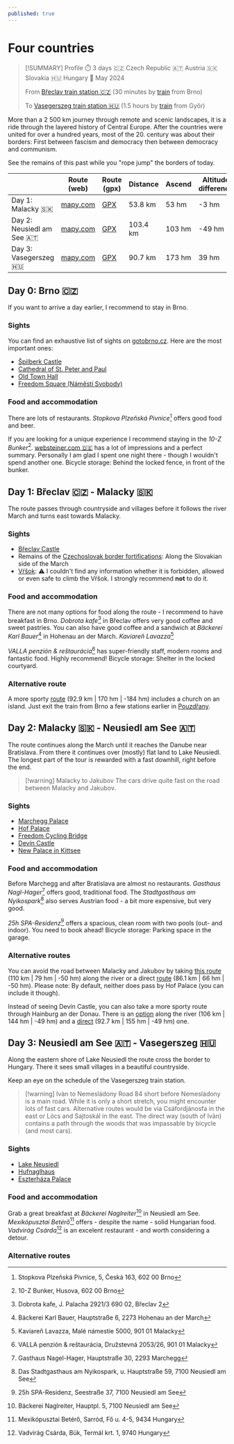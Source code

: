 ```yaml
---
published: true
---
```

# Four countries

> [!SUMMARY] Profile
> ⏱️ 3 days 🇨🇿 Czech Republic 🇦🇹 Austria 🇸🇰 Slovakia 🇭🇺 Hungary 📅 May 2024
> 
> From [Břeclav train station 🇨🇿](https://www.openstreetmap.org/#map=16/48.75398/16.89325) (30 minutes by [train](https://www.cd.cz/)  from Brno)
> 
> To [Vasegerszeg train station 🇭🇺](https://www.openstreetmap.org/#map=16/47.37165/16.92413) (1.5 hours by [train](https://jegy.mav.hu/) from Győr)

More than a 2 500 km journey through remote and scenic landscapes, it is a ride through the layered history of Central Europe. After the countries were united for over a hundred years, most of the 20. century was about their borders: First between fascism and democracy then between democracy and communism.

See the remains of this past while you "rope jump" the borders of today.

|                             | Route (web)                                                                                                                                                                                                                                                                                                                                                                                                                                                                                                                                          | Route (gpx)                        | Distance | Ascend | Altitude difference |
| --------------------------- | ---------------------------------------------------------------------------------------------------------------------------------------------------------------------------------------------------------------------------------------------------------------------------------------------------------------------------------------------------------------------------------------------------------------------------------------------------------------------------------------------------------------------------------------------------- | ---------------------------------- | -------- | ------ | ------------------- |
| Day 1: Malacky 🇸🇰         | [mapy.com](https://mapy.com/en/turisticka?planovani-trasy&rc=9nCOBxRSh5duQ5RPfh-xQ.DS9nJiPxQYOd5KWxQEjybR9xPyIUmmExPgGvlj53je&rs=pubt&rs=base&rs=osm&rs=osm&rs=osm&rs=coor&rs=osm&rs=osm&ri=15211075&ri=1701294&ri=1040841757&ri=1105217035&ri=1006893825&ri=&ri=1067194785&ri=1185535896&mrp=%7B%22c%22%3A121%7D&xc=%5B%5D&x=16.8989769&y=48.6133874&z=11)                                                                                                                                                                                          | [GPX](Four-country-tour-Day-1.gpx) | 53.8 km  | 53 hm  | -3 hm               |
| Day 2: Neusiedl am See 🇦🇹 | [mapy.com](https://mapy.com/en/turisticka?planovani-trasy&rc=9nVXpxPcUO9nHOPxPWBx9mvGRxPMNYfJygeAfjUHHf5qfR6gelfHlkfdxPDMbmZExO5UTfWggXkQTfXMk4nxOOpBmvnxOCoO9ndA1x69pU3SSx6e8a9mv3JxNl16&rs=osm&rs=osm&rs=coor&rs=osm&rs=coor&rs=osm&rs=coor&rs=coor&rs=osm&rs=osm&rs=osm&rs=coor&rs=osm&rs=osm&rs=osm&rs=osm&ri=136310013&ri=1015717051&ri=&ri=136217338&ri=&ri=1105217038&ri=&ri=&ri=35206841&ri=1190195917&ri=35206901&ri=&ri=1175986187&ri=1005953902&ri=12076879&ri=20362070&mrp=%7B%22c%22%3A121%7D&xc=%5B%5D&x=16.8738959&y=48.2264083&z=10) | [GPX](Four-country-tour-Day-2.gpx) | 103.4 km | 103 hm | -49 hm              |
| Day 3: Vasegerszeg 🇭🇺     | [mapy.com](https://mapy.com/en/turisticka?planovani-trasy&rc=9mv3BxNl-eeEPcqG54elWhgqreS5caixN6Y0h0PxMebc5BCxMNgTkI3xLvaTfbufj5CgCHf5DBV3G-xKm4ElhsboNl3FxK1QiVXf4Q&rs=osm&rs=coor&rs=osm&rs=osm&rs=osm&rs=osm&rs=osm&rs=osm&rs=coor&rs=coor&rs=osm&rs=osm&rs=osm&rs=osm&rs=osm&ri=20362070&ri=&ri=1026780806&ri=1240076368&ri=149352757&ri=12012980&ri=40335368&ri=110347850&ri=&ri=&ri=1204567273&ri=1205853876&ri=79392&ri=25052301&ri=127028636&mrp=%7B%22c%22%3A121%7D&xc=%5B%5D&x=16.8691041&y=47.7131910&z=10)                                | [GPX](Four-country-tour-Day-3.gpx) | 90.7 km  | 173 hm | 39 hm               |
 
## Day 0: Brno 🇨🇿
If you want to arrive a day earlier, I recommend to stay in Brno.

### Sights
You can find an exhaustive list of sights on [gotobrno.cz](https://www.gotobrno.cz/en/explore-brno/). Here are the most important ones:

- [Špilberk Castle](https://www.gotobrno.cz/en/place/spilberk-castle)
- [Cathedral of St. Peter and Paul](https://www.gotobrno.cz/en/place/cathedral-of-st-peter-and-paul/)
- [Old Town Hall](https://www.gotobrno.cz/en/place/old-town-hall/)
- [Freedom Square (Náměstí Svobody)](https://www.gotobrno.cz/en/place/freedom-square-namesti-svobody/)

### Food and accommodation
There are lots of restaurants. *Stopkova Plzeňská Pivnice*[^1] offers good food and beer.

If you are looking for a unique experience I recommend staying in the *10-Z Bunker*[^2]. [websteiner.com 🇩🇪](https://www.websteiner.com/brno23_10zbunker.html) has a lot of impressions and a perfect summary. Personally I am glad I spent one night there - though I wouldn't spend another one. Bicycle storage: Behind the locked fence, in front of the bunker.

## Day 1: Břeclav 🇨🇿 - Malacky 🇸🇰
The route passes through countryside and villages before it follows the river March and turns east towards Malacky.

### Sights

- [Břeclav Castle](https://en.wikipedia.org/wiki/B%C5%99eclav#Sights)
- Remains of the [Czechoslovak border fortifications](https://en.wikipedia.org/wiki/Czechoslovak_border_fortifications): Along the Slovakian side of the March
- [Vŕšok](https://mapy.com/sk/zakladni?source=osm&id=1067194785&x=16.9681849&y=48.4500894&z=17): ⚠️ I couldn't find any information whether it is forbidden, allowed or even safe to climb the Vŕšok. I strongly recommend **not** to do it.

### Food and accommodation
There are not many options for food along the route - I recommend to have breakfast in Brno. *Dobrota kafe*[^3] in Břeclav offers very good coffee and sweet pastries. You can also have good coffee and a sandwich at *Bäckerei Karl Bauer*[^4] in Hohenau an der March. *Kaviareň Lavazza*[^5]

*VALLA penzión & reštaurácia*[^6] has super-friendly staff, modern rooms and fantastic food. Highly recommend! Bicycle storage: Shelter in the locked courtyard.

### Alternative route
A more sporty [route](https://en.mapy.cz/turisticka?planovani-trasy&rc=9mP-NxSWMr1ZuxSHpR9mXme1iJ9motPxRg4rkTkhC4mxSxR8zyfh-xQ.DS9nJiPxQYOdjOUxPgGv9nVXpcN8&rs=pubt&rs=base&rs=coor&rs=base&rs=base&rs=base&rs=osm&rs=osm&rs=osm&rs=osm&ri=15212542&ri=2338468&ri=&ri=2236820&ri=1722750&ri=1701294&ri=1040841757&ri=1105217035&ri=1067194785&ri=136310013&mrp=%7B%22c%22%3A121%7D&xc=%5B%5D&x=16.8607883&y=48.7149754&z=10) (92.9 km | 170 hm | -184 hm) includes a church on an island. Just exit the train from Brno a few stations earlier in [Pouzdřany](https://www.openstreetmap.org/#map=16/48.94205/16.63045).

## Day 2: Malacky 🇸🇰 - Neusiedl am See 🇦🇹
The route continues along the March until it reaches the Danube near Bratislava. From there it continues over (mostly) flat land to Lake Neusiedl. The longest part of the tour is rewarded with a fast downhill, right before the end.

> [!warning] Malacky to Jakubov
> The cars drive quite fast on the road between Malacky and Jakubov.

### Sights

- [Marchegg Palace](https://de.wikipedia.org/wiki/Schloss_Marchegg)
- [Hof Palace](https://en.wikipedia.org/wiki/Schloss_Hof)
- [Freedom Cycling Bridge](https://de.wikipedia.org/wiki/Fahrradbr%C3%BCcke_der_Freiheit)
- [Devín Castle](https://en.wikipedia.org/wiki/Dev%C3%ADn_Castle)
- [New Palace in Kittsee](https://de.wikipedia.org/wiki/Neues_Schloss_Kittsee)

### Food and accommodation
Before Marchegg and after Bratislava are almost no restaurants. *Gasthaus Nagl-Hager*[^7] offers good, traditional food. The *Stadtgasthaus am Nyikospark*[^8] also serves Austrian food - a bit more expensive, but very good.

*25h SPA-Residenz*[^9] offers a spacious, clean room with two pools (out- and indoor). You need to book ahead! Bicycle storage: Parking space in the garage.

### Alternative routes
You can avoid the road between Malacky and Jakubov by taking [this route](https://en.mapy.cz/turisticka?planovani-trasy&rc=9nVXpxPcUO9muROxPMsZfTKfLV9n2lLxO5uF5OAe.39nO9kxOCz09ncs5x69vi3aJx6e8a9mvivxNl1E&rs=osm&rs=osm&rs=osm&rs=osm&rs=osm&rs=osm&rs=osm&rs=osm&rs=osm&ri=136310013&ri=136217338&ri=1105217038&ri=1135718320&ri=136213864&ri=1015108530&ri=1005953902&ri=12076879&ri=1126917096&mrp=%7B%22c%22%3A121%7D&xc=%5B%5D&x=17.0816153&y=48.2080174&z=10) (110 km | 79 hm | -50 hm) along the river or a direct [route](https://mapy.com/de/turisticka?planovani-trasy&rc=9nVXpxPcUO1WvxOCz09ncs5x69vi3aJx6e8a9mvivxNl1E&rs=osm&rs=osm&rs=osm&rs=osm&rs=osm&ri=136310013&ri=1015108530&ri=1005953902&ri=12076879&ri=1126917096&mrp=%7B%22c%22%3A121%2C%22dt%22%3A%22%22%2C%22d%22%3Atrue%7D&xc=%5B%5D&x=16.7979100&y=48.1863334&z=10) (86.1 km | 66 hm | -50 hm). Please note: By default, neither does pass by Hof Palace (you can include it though).

Instead of seeing Devín Castle, you can also take a more sporty route through Hainburg an der Donau. There is an [option](https://mapy.com/de/turisticka?planovani-trasy&rc=9nVXpxPcUO9muROxPMsZfTKfLVg3-f4c9nG0MxOh9j3k.h0WkaVxOOang7hx6uzT1wEx6LHj9mwUEx6COffY6eSU2cxNl1E&rs=osm&rs=osm&rs=osm&rs=coor&rs=osm&rs=osm&rs=osm&rs=osm&rs=coor&rs=osm&rs=coor&rs=osm&ri=136310013&ri=136217338&ri=1105217038&ri=&ri=136213864&ri=1135718320&ri=11998183&ri=1027438792&ri=&ri=1130588824&ri=&ri=1126917096&mrp=%7B%22c%22%3A121%2C%22dt%22%3A%22%22%2C%22d%22%3Atrue%7D&xc=%5B%5D&x=16.9209503&y=48.2153283&z=10) along the river (106 km | 144 hm | -49 hm) and a [direct](https://mapy.com/de/turisticka?planovani-trasy&rc=9nVXpxPcUO9nG0MxOh9j3k.h0WkaVxOOang7hx6uzT1wEx6LHj9mwTtx6COme-fdeRgqXxNl1E&rs=osm&rs=osm&rs=osm&rs=osm&rs=osm&rs=coor&rs=osm&rs=coor&rs=osm&ri=136310013&ri=136213864&ri=1135718320&ri=11998183&ri=1027438792&ri=&ri=23356665&ri=&ri=1126917096&mrp=%7B%22c%22%3A121%2C%22dt%22%3A%22%22%2C%22d%22%3Atrue%7D&xc=%5B%5D&x=16.8921112&y=48.2494576&z=10) (92.7 km | 155 hm | -49 hm) one.

## Day 3: Neusiedl am See 🇦🇹 - Vasegerszeg 🇭🇺
Along the eastern shore of Lake Neusiedl the route cross the border to Hungary. There it sees small villages in a beautiful countryside.

Keep an eye on the schedule of the Vasegerszeg train station.

> [!warning] Ivàn to Nemesládony
> Road 84 short before Nemesládony is a main road. While it is only a short stretch, you might encounter lots of fast cars. Alternative routes would be via Csáfordjánosfa in the east or Lócs and Sajtoskál in the east.
> The direct way (south of Ivàn) contains a path through the woods that was impassable by bicycle (and most cars).

### Sights

- [Lake Neusiedl](https://en.wikipedia.org/wiki/Lake_Neusiedl)
- [Hufnaglhaus](https://www.burgenland.info/dc/detail/POI/hufnaglhaus-4)
- [Eszterháza Palace](https://en.wikipedia.org/wiki/Eszterh%C3%A1za)

### Food and accommodation
Grab a great breakfast at *Bäckerei Naglreiter*[^10] in Neusiedl am See. *Mexikópusztai Betérő*[^11] offers - despite the name - solid Hungarian food. *Vadvirág Csárda*[^12] is an excelent restaurant - and worth considering a detour.

### Alternative routes


[^1]: Stopkova Plzeňská Pivnice, 5, Česká 163, 602 00 Brno

[^2]: 10-Z Bunker, Husova, 602 00 Brno

[^3]: Dobrota kafe, J. Palacha 2921/3 690 02, Břeclav 2

[^4]: Bäckerei Karl Bauer, Hauptstraße 6, 2273 Hohenau an der March

[^5]: Kaviareň Lavazza, Malé námestie 5000, 901 01 Malacky

[^6]: VALLA penzión & reštaurácia, Družstevná 2053/26, 901 01 Malacky

[^7]: Gasthaus Nagel-Hager, Hauptstraße 30, 2293 Marchegg

[^8]: Das Stadtgasthaus am Nyikospark, u. Hauptstraße 59, 7100 Neusiedl am See

[^9]: 25h SPA-Residenz, Seestraße 37, 7100 Neusiedl am See

[^10]: Bäckerei Naglreiter, Hauptpl. 5, 7100 Neusiedl am See

[^11]: Mexikópusztai Betérő, Sarród, Fő u. 4-5, 9434 Hungary

[^12]: Vadvirág Csárda, Bük, Termál krt. 1, 9740 Hungary
